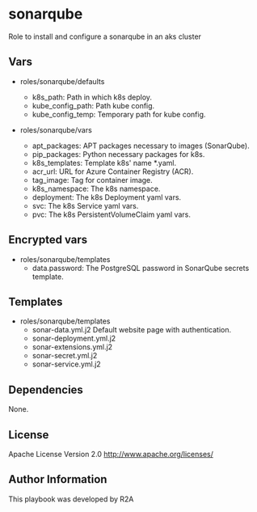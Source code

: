 # sonarqube

Role to install and configure a sonarqube in an aks cluster

## Vars

- roles/sonarqube/defaults
    - k8s_path:                        Path in which k8s deploy.
    - kube_config_path:                Path kube config.
    - kube_config_temp:                Temporary path for kube config.

- roles/sonarqube/vars
    - apt_packages:                    APT packages necessary to images (SonarQube).
    - pip_packages:                    Python necessary packages for k8s.
    - k8s_templates:                   Template k8s' name *.yaml.
    - acr_url:                         URL for Azure Container Registry (ACR).
    - tag_image:                       Tag for container image.
    - k8s_namespace:                   The k8s namespace.
    - deployment:                      The k8s Deployment yaml vars.
    - svc:                             The k8s Service yaml vars.
    - pvc:                             The k8s PersistentVolumeClaim yaml vars.

## Encrypted vars

- roles/sonarqube/templates
    - data.password:                   The PostgreSQL password in SonarQube secrets template.

## Templates

- roles/sonarqube/templates
    - sonar-data.yml.j2                Default website page with authentication.
    - sonar-deployment.yml.j2
    - sonar-extensions.yml.j2
    - sonar-secret.yml.j2
    - sonar-service.yml.j2

## Dependencies

None.

## License

Apache License Version 2.0             http://www.apache.org/licenses/

## Author Information

This playbook was developed by R2A